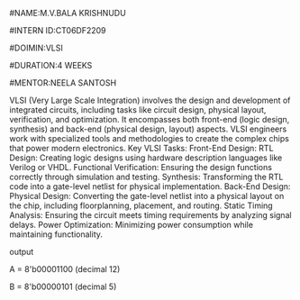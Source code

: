 #NAME:M.V.BALA KRISHNUDU 

#INTERN ID:CT06DF2209

#DOIMIN:VLSI

#DURATION:4 WEEKS

#MENTOR:NEELA SANTOSH

VLSI (Very Large Scale Integration) involves the design and development of integrated circuits, including tasks like circuit design, physical layout, verification, and optimization. It encompasses both front-end (logic design, synthesis) and back-end (physical design, layout) aspects. VLSI engineers work with specialized tools and methodologies to create the complex chips that power modern electronics. Key VLSI Tasks: Front-End Design: RTL Design: Creating logic designs using hardware description languages like Verilog or VHDL. Functional Verification: Ensuring the design functions correctly through simulation and testing. Synthesis: Transforming the RTL code into a gate-level netlist for physical implementation. Back-End Design: Physical Design: Converting the gate-level netlist into a physical layout on the chip, including floorplanning, placement, and routing. Static Timing Analysis: Ensuring the circuit meets timing requirements by analyzing signal delays. Power Optimization: Minimizing power consumption while maintaining functionality.

output

A = 8'b00001100 (decimal 12)

B = 8'b00000101 (decimal 5)
